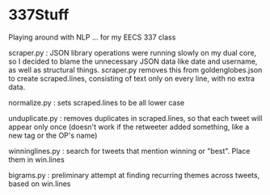 337Stuff
========

Playing around with NLP ... for my EECS 337 class

scraper.py : JSON library operations were running slowly on my dual core, so I decided to blame the unnecessary JSON data like date and username, as well as structural things. scraper.py removes this from goldenglobes.json to create scraped.lines, consisting of text only on every line, with no extra data.

normalize.py : sets scraped.lines to be all lower case

unduplicate.py : removes duplicates in scraped.lines, so that each tweet will appear only once (doesn't work if the retweeter added something, like a new tag or the OP's name)

winninglines.py : search for tweets that mention winning or "best". Place them in win.lines

bigrams.py : preliminary attempt at finding recurring themes across tweets, based on win.lines
